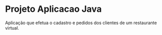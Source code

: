 # Projeto Aplicacao Java
 Aplicação que efetua o cadastro  e pedidos dos clientes de um restaurante virtual.
